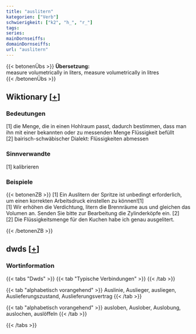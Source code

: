 ```yaml
---
title: "auslitern"
kategorien: ["Verb"]
schwierigkeit: ["k2", "h_", "r_"]
tags:
series:
mainDornseiffs:
domainDornseiffs:
url: "auslitern"
---
```


{{< betonenÜbs >}}
**Übersetzung:**  
measure volumetrically in liters, measure volumetrically in litres  
{{< /betonenÜbs >}}

## Wiktionary [[+](https://de.wiktionary.org/wiki/auslitern)]

### Bedeutungen
[1] die Menge, die in einen Hohlraum passt, dadurch bestimmen, dass man ihn mit einer bekannten oder zu messenden Menge Flüssigkeit befüllt  
[2] bairisch-schwäbischer Dialekt: Flüssigkeiten abmessen  

### Sinnverwandte
[1] kalibrieren  

### Beispiele
{{< betonenZB >}}
[1] Ein Auslitern der Spritze ist unbedingt erforderlich, um einen korrekten Arbeitsdruck einstellen zu können![1]  
[1] Wir erhöhen die Verdichtung, litern die Brennräume aus und gleichen das Volumen an. Senden Sie bitte zur Bearbeitung die Zylinderköpfe ein. [2]  
[2] Die Flüssigkeitsmenge für den Kuchen habe ich genau ausgelitert.  

{{< /betonenZB >}}


## dwds [[+](https://www.dwds.de/wb/auslitern)]

### Wortinformation
{{< tabs "Dwds" >}}
{{< tab "Typische Verbindungen" >}}
{{< /tab >}}

{{< tab "alphabetisch vorangehend" >}}
Auslinie, Auslieger, ausliegen, Auslieferungszustand, Auslieferungsvertrag
{{< /tab >}}

{{< tab "alphabetisch vorangehend" >}}
ausloben, Auslober, Auslobung, auslochen, auslöffeln
{{< /tab >}}

{{< /tabs >}}

